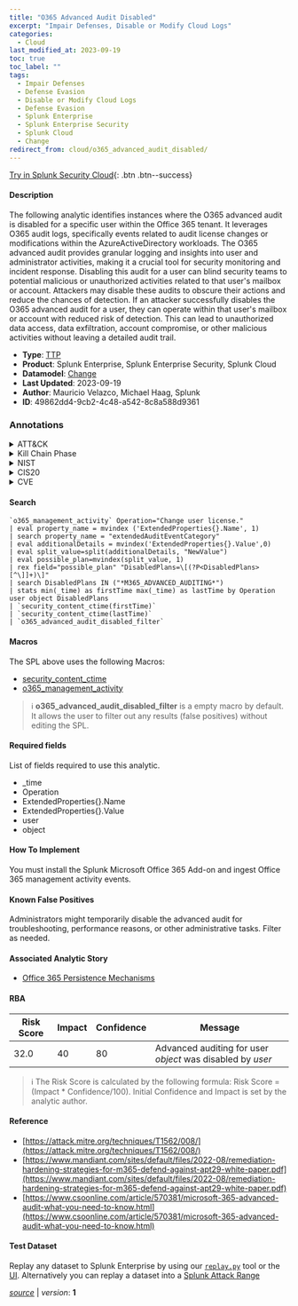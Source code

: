 ```yaml
---
title: "O365 Advanced Audit Disabled"
excerpt: "Impair Defenses, Disable or Modify Cloud Logs"
categories:
  - Cloud
last_modified_at: 2023-09-19
toc: true
toc_label: ""
tags:
  - Impair Defenses
  - Defense Evasion
  - Disable or Modify Cloud Logs
  - Defense Evasion
  - Splunk Enterprise
  - Splunk Enterprise Security
  - Splunk Cloud
  - Change
redirect_from: cloud/o365_advanced_audit_disabled/
---
```




[Try in Splunk Security Cloud](https://www.splunk.com/en_us/cyber-security.html){: .btn .btn--success}

#### Description

The following analytic identifies instances where the O365 advanced audit is disabled for a specific user within the Office 365 tenant. It leverages O365 audit logs, specifically events related to audit license changes or modifications within the AzureActiveDirectory workloads. The O365 advanced audit provides granular logging and insights into user and administrator activities, making it a crucial tool for security monitoring and incident response. Disabling this audit for a user can blind security teams to potential malicious or unauthorized activities related to that user&#39;s mailbox or account. Attackers may disable these audits to obscure their actions and reduce the chances of detection. If an attacker successfully disables the O365 advanced audit for a user, they can operate within that user&#39;s mailbox or account with reduced risk of detection. This can lead to unauthorized data access, data exfiltration, account compromise, or other malicious activities without leaving a detailed audit trail.

- **Type**: [TTP](https://github.com/splunk/security_content/wiki/Detection-Analytic-Types)
- **Product**: Splunk Enterprise, Splunk Enterprise Security, Splunk Cloud
- **Datamodel**: [Change](https://docs.splunk.com/Documentation/CIM/latest/User/Change)
- **Last Updated**: 2023-09-19
- **Author**: Mauricio Velazco, Michael Haag, Splunk
- **ID**: 49862dd4-9cb2-4c48-a542-8c8a588d9361

### Annotations
<details>
  <summary>ATT&CK</summary>

<div markdown="1">

#### [ATT&CK](https://attack.mitre.org/)

| ID          | Technique   | Tactic         |
| ----------- | ----------- |--------------- |
| [T1562](https://attack.mitre.org/techniques/T1562/) | Impair Defenses | Defense Evasion |

| [T1562.008](https://attack.mitre.org/techniques/T1562/008/) | Disable or Modify Cloud Logs | Defense Evasion |

</div>
</details>


<details>
  <summary>Kill Chain Phase</summary>

<div markdown="1">

* Exploitation


</div>
</details>


<details>
  <summary>NIST</summary>

<div markdown="1">

* DE.CM



</div>
</details>

<details>
  <summary>CIS20</summary>

<div markdown="1">

* CIS 10



</div>
</details>

<details>
  <summary>CVE</summary>

<div markdown="1">


</div>
</details>


#### Search

```
`o365_management_activity` Operation="Change user license."  
| eval property_name = mvindex ('ExtendedProperties{}.Name', 1) 
| search property_name = "extendedAuditEventCategory" 
| eval additionalDetails = mvindex('ExtendedProperties{}.Value',0) 
| eval split_value=split(additionalDetails, "NewValue") 
| eval possible_plan=mvindex(split_value, 1)  
| rex field="possible_plan" "DisabledPlans=\[(?P<DisabledPlans>[^\]]+)\]" 
| search DisabledPlans IN ("*M365_ADVANCED_AUDITING*") 
| stats min(_time) as firstTime max(_time) as lastTime by Operation user object DisabledPlans 
| `security_content_ctime(firstTime)`  
| `security_content_ctime(lastTime)` 
| `o365_advanced_audit_disabled_filter`
```

#### Macros
The SPL above uses the following Macros:
* [security_content_ctime](https://github.com/splunk/security_content/blob/develop/macros/security_content_ctime.yml)
* [o365_management_activity](https://github.com/splunk/security_content/blob/develop/macros/o365_management_activity.yml)

> :information_source:
> **o365_advanced_audit_disabled_filter** is a empty macro by default. It allows the user to filter out any results (false positives) without editing the SPL.



#### Required fields
List of fields required to use this analytic.
* _time
* Operation
* ExtendedProperties{}.Name
* ExtendedProperties{}.Value
* user
* object



#### How To Implement
You must install the Splunk Microsoft Office 365 Add-on and ingest Office 365 management activity events.
#### Known False Positives
Administrators might temporarily disable the advanced audit for troubleshooting, performance reasons, or other administrative tasks. Filter as needed.

#### Associated Analytic Story
* [Office 365 Persistence Mechanisms](/stories/office_365_persistence_mechanisms)




#### RBA

| Risk Score  | Impact      | Confidence   | Message      |
| ----------- | ----------- |--------------|--------------|
| 32.0 | 40 | 80 | Advanced auditing for user $object$ was disabled by $user$ |


> :information_source:
> The Risk Score is calculated by the following formula: Risk Score = (Impact * Confidence/100). Initial Confidence and Impact is set by the analytic author.


#### Reference

* [https://attack.mitre.org/techniques/T1562/008/](https://attack.mitre.org/techniques/T1562/008/)
* [https://www.mandiant.com/sites/default/files/2022-08/remediation-hardening-strategies-for-m365-defend-against-apt29-white-paper.pdf](https://www.mandiant.com/sites/default/files/2022-08/remediation-hardening-strategies-for-m365-defend-against-apt29-white-paper.pdf)
* [https://www.csoonline.com/article/570381/microsoft-365-advanced-audit-what-you-need-to-know.html](https://www.csoonline.com/article/570381/microsoft-365-advanced-audit-what-you-need-to-know.html)



#### Test Dataset
Replay any dataset to Splunk Enterprise by using our [`replay.py`](https://github.com/splunk/attack_data#using-replaypy) tool or the [UI](https://github.com/splunk/attack_data#using-ui).
Alternatively you can replay a dataset into a [Splunk Attack Range](https://github.com/splunk/attack_range#replay-dumps-into-attack-range-splunk-server)




[*source*](https://github.com/splunk/security_content/tree/develop/detections/cloud/o365_advanced_audit_disabled.yml) \| *version*: **1**
